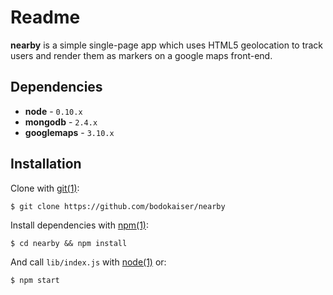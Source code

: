 # Readme

**nearby** is a simple single-page app which uses HTML5 geolocation to track
users and render them as markers on a google maps front-end.

## Dependencies

* **node** - `0.10.x`
* **mongodb** - `2.4.x`
* **googlemaps** - `3.10.x`

## Installation

Clone with [git(1)](http://help.github.com):

    $ git clone https://github.com/bodokaiser/nearby

Install dependencies with [npm(1)](http://npmjs.org):

    $ cd nearby && npm install

And call `lib/index.js` with [node(1)](http://nodejs.org) or:

    $ npm start
